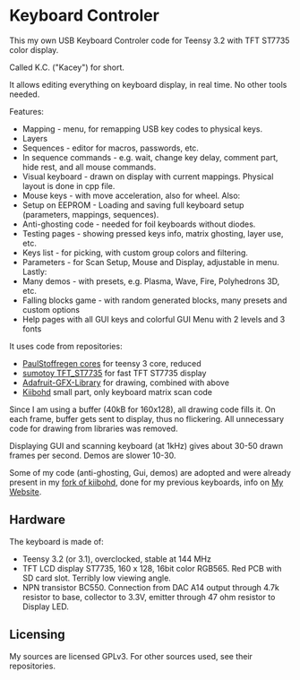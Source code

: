 Keyboard Controler
==================

This my own USB Keyboard Controler code for Teensy 3.2 with TFT ST7735 color display.

Called K.C. ("Kacey") for short.

It allows editing everything on keyboard display, in real time. No other tools needed.

Features:
* Mapping - menu, for remapping USB key codes to physical keys.
* Layers
* Sequences - editor for macros, passwords, etc.
* In sequence commands - e.g. wait, change key delay, comment part, hide rest, and all mouse commands.
* Visual keyboard - drawn on display with current mappings. Physical layout is done in cpp file.
* Mouse keys - with move acceleration, also for wheel.
Also:
* Setup on EEPROM - Loading and saving full keyboard setup (parameters, mappings, sequences).
* Anti-ghosting code - needed for foil keyboards without diodes.
* Testing pages - showing pressed keys info, matrix ghosting, layer use, etc.
* Keys list - for picking, with custom group colors and filtering.
* Parameters - for Scan Setup, Mouse and Display, adjustable in menu.
Lastly:
* Many demos - with presets, e.g. Plasma, Wave, Fire, Polyhedrons 3D, etc.
* Falling blocks game - with random generated blocks, many presets and custom options
* Help pages with all GUI keys and colorful GUI Menu with 2 levels and 3 fonts

It uses code from repositories:
* [PaulStoffregen cores](https://github.com/PaulStoffregen/cores/tree/master/teensy3) for teensy 3 core, reduced
* [sumotoy TFT_ST7735](https://github.com/sumotoy/TFT_ST7735/tree/1.0p1) for fast TFT ST7735 display
* [Adafruit-GFX-Library](https://github.com/adafruit/Adafruit-GFX-Library) for drawing, combined with above
* [Kiibohd](https://github.com/kiibohd/controller) small part, only keyboard matrix scan code

Since I am using a buffer (40kB for 160x128), all drawing code fills it. On each frame, buffer gets sent to display, thus no flickering.
All unnecessary code for drawing from libraries was removed.

Displaying GUI and scanning keyboard (at 1kHz) gives about 30-50 drawn frames per second. Demos are slower 10-30.

Some of my code (anti-ghosting, Gui, demos) are adopted and were already present in my [fork of kiibohd](https://github.com/cryham/controller),
done for my previous keyboards, info on [My Website](http://cryham.tuxfamily.org/archives/portfolio/crystal-keyboard-3-and-4).

Hardware
--------

The keyboard is made of:
* Teensy 3.2 (or 3.1), overclocked, stable at 144 MHz
* TFT LCD display ST7735, 160 x 128, 16bit color RGB565. Red PCB with SD card slot. Terribly low viewing angle.
* NPN transistor BC550. Connection from DAC A14 output through 4.7k resistor to base, collector to 3.3V, emitter through 47 ohm resistor to Display LED.

Licensing
---------

My sources are licensed GPLv3. For other sources used, see their repositories.
